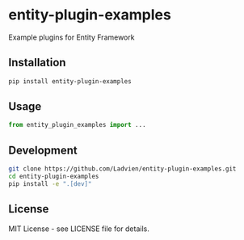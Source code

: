 # entity-plugin-examples

Example plugins for Entity Framework

## Installation

```bash
pip install entity-plugin-examples
```

## Usage

```python
from entity_plugin_examples import ...
```

## Development

```bash
git clone https://github.com/Ladvien/entity-plugin-examples.git
cd entity-plugin-examples
pip install -e ".[dev]"
```

## License

MIT License - see LICENSE file for details.
